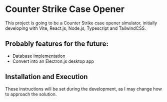 # Counter Strike Case Opener

This project is going to be a Counter Strike case opener simulator, initially developing with Vite, React.js, Node.js, Typescript and TailwindCSS.

## Probably features for the future:

-   Database implementation
-   Convert into an Electron.js desktop app

## Installation and Execution

These instructions will be set during the development, as I may change how to approach the solution.
